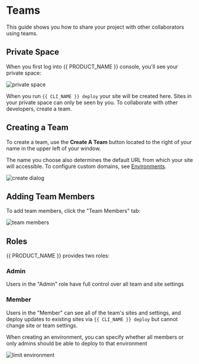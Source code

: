# Teams

This guide shows you how to share your project with other collaborators using teams.

## Private Space

When you first log into {{ PRODUCT_NAME }} console, you'll see your private space:

![private space](/images/deploying/private_space.png)

When you run `{{ CLI_NAME }} deploy` your site will be created here. Sites in your private space can only be seen by you. To collaborate with other developers, create a team.

## Creating a Team

To create a team, use the **Create A Team** button located to the right of your name in the upper left of your window.

The name you choose also determines the default URL from which your site will accessible. To configure custom domains, see [Environments](../environments).

![create dialog](/images/teams/create_dialog.png)

## Adding Team Members

To add team members, click the "Team Members" tab:

![team members](/images/teams/members.png)

## Roles

{{ PRODUCT_NAME }} provides two roles:

### Admin

Users in the "Admin" role have full control over all team and site settings

### Member

Users in the "Member" can see all of the team's sites and settings, and deploy updates to existing sites via `{{ CLI_NAME }} deploy` but cannot change site or team settings.

When creating an environment, you can specify whether all members or only admins should be able to deploy to that environment

![limit environment](/images/teams/environment-permissions.png?height=300)

